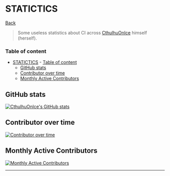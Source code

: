 
# STATICTICS

[Back](../README.md)

> Some useless statistics about CI across [CthulhuOnIce](https://github.com/CthulhuOnIce/) himself (herself).

### Table of content
- [STATICTICS](#statictics)
		- [Table of content](#table-of-content)
	- [GitHub stats](#github-stats)
	- [Contributor over time](#contributor-over-time)
	- [Monthly Active Contributors](#monthly-active-contributors)

## GitHub stats

[![CthulhuOnIce's GitHub stats](https://github-readme-stats.vercel.app/api?username=CthulhuOnIce&theme=dark)](https://github.com/CthulhuOnIce/)

## Contributor over time

[![Contributor over time](https://contributor-graph-api.apiseven.com/contributors-svg?chart=contributorOverTime&repo=CthulhuOnIce/SS13-Codebases)](https://www.apiseven.com/en/contributor-graph?chart=contributorOverTime&repo=CthulhuOnIce/SS13-Codebases)

## Monthly Active Contributors

[![Monthly Active Contributors](https://contributor-graph-api.apiseven.com/contributors-svg?chart=contributorMonthlyActivity&repo=CthulhuOnIce/SS13-Codebases)](https://www.apiseven.com/en/contributor-graph?chart=contributorMonthlyActivity&repo=CthulhuOnIce/SS13-Codebases)

---
